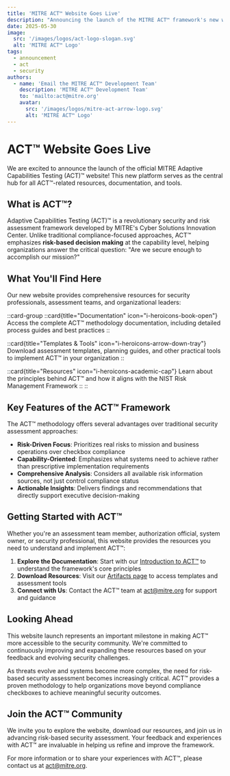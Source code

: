 ```yaml
---
title: 'MITRE ACT™ Website Goes Live'
description: "Announcing the launch of the MITRE ACT™ framework's new web presence, providing easy access to resources and documentation for security professionals."
date: 2025-05-30
image:
  src: '/images/logos/act-logo-slogan.svg'
  alt: 'MITRE ACT™ Logo'
tags:
  - announcement
  - act
  - security
authors:
  - name: 'Email the MITRE ACT™ Development Team'
    description: 'MITRE ACT™ Development Team'
    to: 'mailto:act@mitre.org'
    avatar:
      src: '/images/logos/mitre-act-arrow-logo.svg'
      alt: 'MITRE ACT™ Logo'
---
```


# ACT™ Website Goes Live

We are excited to announce the launch of the official MITRE Adaptive Capabilities Testing (ACT)™ website! This new platform serves as the central hub for all ACT™-related resources, documentation, and tools.

## What is ACT™?

Adaptive Capabilities Testing (ACT)™ is a revolutionary security and risk assessment framework developed by MITRE's Cyber Solutions Innovation Center. Unlike traditional compliance-focused approaches, ACT™ emphasizes **risk-based decision making** at the capability level, helping organizations answer the critical question: "Are we secure enough to accomplish our mission?"

## What You'll Find Here

Our new website provides comprehensive resources for security professionals, assessment teams, and organizational leaders:

::card-group
::card{title="Documentation" icon="i-heroicons-book-open"}
Access the complete ACT™ methodology documentation, including detailed process guides and best practices
::

::card{title="Templates & Tools" icon="i-heroicons-arrow-down-tray"}
Download assessment templates, planning guides, and other practical tools to implement ACT™ in your organization
::

::card{title="Resources" icon="i-heroicons-academic-cap"}
Learn about the principles behind ACT™ and how it aligns with the NIST Risk Management Framework
::
::

## Key Features of the ACT™ Framework

The ACT™ methodology offers several advantages over traditional security assessment approaches:

- **Risk-Driven Focus**: Prioritizes real risks to mission and business operations over checkbox compliance
- **Capability-Oriented**: Emphasizes what systems need to achieve rather than prescriptive implementation requirements
- **Comprehensive Analysis**: Considers all available risk information sources, not just control compliance status
- **Actionable Insights**: Delivers findings and recommendations that directly support executive decision-making

## Getting Started with ACT™

Whether you're an assessment team member, authorization official, system owner, or security professional, this website provides the resources you need to understand and implement ACT™:

1. **Explore the Documentation**: Start with our [Introduction to ACT™](/docs) to understand the framework's core principles
2. **Download Resources**: Visit our [Artifacts page](/docs/artifacts) to access templates and assessment tools
3. **Connect with Us**: Contact the ACT™ team at [act@mitre.org](mailto:act@mitre.org) for support and guidance

## Looking Ahead

This website launch represents an important milestone in making ACT™ more accessible to the security community. We're committed to continuously improving and expanding these resources based on your feedback and evolving security challenges.

As threats evolve and systems become more complex, the need for risk-based security assessment becomes increasingly critical. ACT™ provides a proven methodology to help organizations move beyond compliance checkboxes to achieve meaningful security outcomes.

## Join the ACT™ Community

We invite you to explore the website, download our resources, and join us in advancing risk-based security assessment. Your feedback and experiences with ACT™ are invaluable in helping us refine and improve the framework.

For more information or to share your experiences with ACT™, please contact us at [act@mitre.org](mailto:act@mitre.org).
